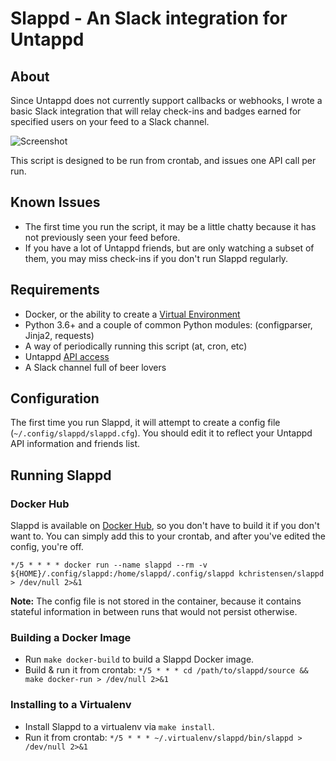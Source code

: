 # Slappd - An Slack integration for Untappd

## About

Since Untappd does not currently support callbacks or webhooks, I wrote a basic Slack integration that will relay check-ins and badges earned for specified users on your feed to a Slack channel.

![Screenshot](https://github.com/kchristensen/slappd/blob/master/screenshot.png?raw=true)

This script is designed to be run from crontab, and issues one API call per run.

## Known Issues

* The first time you run the script, it may be a little chatty because it has not previously seen your feed before.
* If you have a lot of Untappd friends, but are only watching a subset of them, you may miss check-ins if you don't run Slappd regularly.

## Requirements

* Docker, or the ability to create a [Virtual Environment](https://docs.python.org/3/tutorial/venv.html)
* Python 3.6+ and a couple of common Python modules: (configparser, Jinja2, requests)
* A way of periodically running this script (at, cron, etc)
* Untappd [API access](https://untappd.com/api/register?register=new)
* A Slack channel full of beer lovers

## Configuration

The first time you run Slappd, it will attempt to create a config file (`~/.config/slappd/slappd.cfg`). You should edit it to reflect your Untappd API information and friends list.

## Running Slappd

### Docker Hub

Slappd is available on [Docker Hub](https://hub.docker.com/r/kchristensen/slappd), so you don't have to build it if you don't want to. You can simply add this to your crontab, and after you've edited the config, you're off.

`*/5 * * * * docker run --name slappd --rm -v ${HOME}/.config/slappd:/home/slappd/.config/slappd kchristensen/slappd > /dev/null 2>&1`

 **Note:** The config file is not stored in the container, because it contains stateful information in between runs that would not persist otherwise.

### Building a Docker Image

* Run `make docker-build` to build a Slappd Docker image.
* Build & run it from crontab: `*/5 * * * cd /path/to/slappd/source && make docker-run > /dev/null 2>&1`

### Installing to a Virtualenv

* Install Slappd to a virtualenv via `make install`.
* Run it from crontab: `*/5 * * * ~/.virtualenv/slappd/bin/slappd > /dev/null 2>&1`
